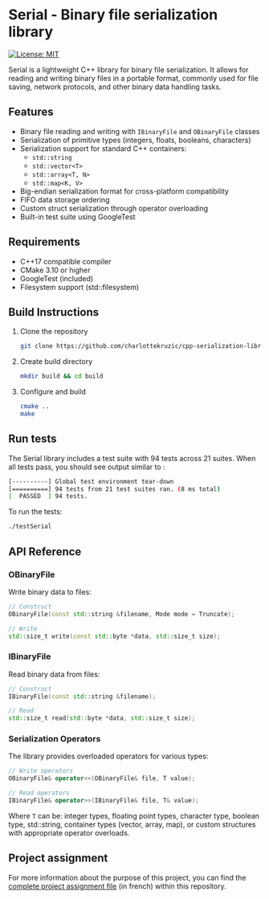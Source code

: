 # Serial - Binary file serialization library
[![License: MIT](https://img.shields.io/badge/License-MIT-lightgrey.svg)](https://opensource.org/licenses/MIT)

Serial is a lightweight C++ library for binary file serialization. It allows for reading and writing binary files in a portable format, commonly used for file saving, network protocols, and other binary data handling tasks.

## Features
- Binary file reading and writing with `IBinaryFile` and `OBinaryFile` classes
- Serialization of primitive types (integers, floats, booleans, characters)
- Serialization support for standard C++ containers:
    - `std::string`
    - `std::vector<T>`
    - `std::array<T, N>`
    - `std::map<K, V>`
- Big-endian serialization format for cross-platform compatibility
- FIFO data storage ordering
- Custom struct serialization through operator overloading
- Built-in test suite using GoogleTest

## Requirements
- C++17 compatible compiler
- CMake 3.10 or higher
- GoogleTest (included)
- Filesystem support (std::filesystem)

## Build Instructions
1. Clone the repository
    ```bash
    git clone https://github.com/charlottekruzic/cpp-serialization-library.git
    ```
2. Create build directory
    ```bash
    mkdir build && cd build
    ```
3. Configure and build
    ```bash
    cmake ..
    make
    ```
## Run tests
The Serial library includes a test suite with 94 tests across 21 suites. When all tests pass, you should see output similar to :
```bash
[----------] Global test environment tear-down
[==========] 94 tests from 21 test suites ran. (8 ms total)
[  PASSED  ] 94 tests.
```
To run the tests:
```bash
./testSerial
```

## API Reference
### OBinaryFile
Write binary data to files:
```cpp
// Construct
OBinaryFile(const std::string &filename, Mode mode = Truncate);

// Write
std::size_t write(const std::byte *data, std::size_t size);
```

### IBinaryFile
Read binary data from files:
```cpp
// Construct
IBinaryFile(const std::string &filename);

// Read
std::size_t read(std::byte *data, std::size_t size);
```

### Serialization Operators
The library provides overloaded operators for various types:
```cpp
// Write operators
OBinaryFile& operator<<(OBinaryFile& file, T value);

// Read operators
IBinaryFile& operator>>(IBinaryFile& file, T& value);
```

Where `T` can be: integer types, floating point types, character type, boolean type, std::string, container types (vector, array, map), or custom structures with appropriate operator overloads.

## Project assignment
For more information about the purpose of this project, you can find the [complete project assignment file](./project-assignment-fr.pdf) (in french) within this repository.